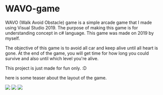 # WAVO-game
WAVO (Walk Avoid Obstacle) game is a simple arcade game that I made using Visual Studio 2019. The purpose of making this game is for understanding concept in c# language. This game was made on 2019 by myself. 

The objective of this game is to avoid all car and keep alive until all heart is gone. At the end of the game, you will get time for how long you could survive and also until which level you're alive.

This project is just made for fun only. :D

here is some teaser about the layout of the game.

<img src='https://i.imgur.com/keJhm1s.png'>
<img src='https://i.imgur.com/OLFxjxf.png'>
<img src='https://i.imgur.com/wqc7PdL.png'>
